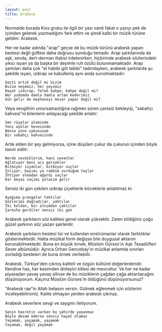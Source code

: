 ```yaml
---
layout: post
title: Arabesk
---
```


Normalde burada Kiss grubu ile ilgili bir yazı vardı fakat o yazıyı pek de içimden gelerek yazmadığımı fark ettim ve şimdi kalbi bir müzik türüne geldim: Arabesk.

Her ne kadar adında "arap" geçse de bu müzik türünü arabesk yapan bestesi değil güftesi daha doğrusu sunduğu temadır. Arap şarkılarında da aşk, sevda, dert-derman ilişkisi irdelenirken, hiçbirinde arabesk sözlerindeki yıkıcı isyan ya da başka bir deyimle ruh özütü bulunmamaktadır. Arap şarkıları daha çok "el habibi göt tabibi" tadındayken, arabesk şarkılarda şu şekilde isyan, ızdırap ve kabulleniş aynı anda sunulmaktadır:

~~~
Geçti artık değil mi bizim
Bizim neşemiz, her şeyimiz
Hayat ızdırap, felek kahpe, kahpe değil mi?
Her yudumda damla damla artan kederimiz
Gün gelir de meyhaneyi mezar yapar değil mi? 
~~~

Veya sevgilinin umursamazlığına rağmen süren çaresiz bekleyişi, "sabahçı kahvesi"ni bilenlerin anlayacağı şekilde anlatır:

~~~
Sen rüyalar aleminde
Yeni aşklar hevesinde
Bense yine uykusuzum
Bir sabahçı kahvesinde
~~~

Artık elden bir şey gelmiyorsa, içine düşülen çukur da çukurun içinden böyle tasvir edilir:

~~~
Nerde sevdiklerim, hani sevenler
Ağlatıyor beni acı gerçekler
Bitmiyor isyanlar, bitmiyor suçlar
İnliyor, başımı ya rabbim vurduğum taşlar
İhtiyar olmadan ağardı saçlar
Kar beyaz saçımı yolasım gelir
~~~

Sensiz iki gün çekilen ızdırap çiçeklerle böceklerle anlatılmaz ki: 

~~~
Ayağıma prangalar taktılar
Gözlerimi dağladılar, yaktılar
İki koldan, bir alnımdan çaktılar
Çarmıha gerdiler sensiz iki gün
~~~

Arabesk şarkıların söz kalitesi genel olarak yüksektir. Zaten bildiğiniz çoğu güzel şarkının söz yazarı şairlerdir.

Arabesk şarkıların bestesi tür ve kullanılan enstrümanlar olarak farklılıklar göstermektedir. Hatta müzikal form değişse bile duygusal aktarım korunabilmektedir. Buna en büyük örnek, Müslüm Gürses'in Aşk Tesadüfleri Sever albümüdür. Ayrıca Orhan Gencebay'ın müzikal anlamda sınırları zorladığı besteleri de buna örnek verilebilir.

Arabesk, Türkiye'den çıkmış kaliteli ve özgün kültürel değerlerdendir. Kendine has, her kesimden dinleyici kitlesi de mevcuttur. Ve her ne kadar piyasadan yavaş yavaş silinse de bu müziklerin çağdan çağa aktarılacağını düşünüyorum. Kaçınız Müslüm Gürses'in öldüğünü düşünüyorsunuz?

"Arabesk rap"in Allah belasını versin. Gülmek eğlenmek için sözlerini inceleyebilirsiniz. Kalite olmayan yerden arabesk çıkmaz.

Arabesk severlere sevgi ve saygımı iletiyorum.

~~~
Senin hasretin varken bu şehirde yaşanmaz
Böyle devam ederse sensiz hayat olamaz
Yaşamak, yaşamak, yaşamak
Yaşamak, değil yaşamak
~~~